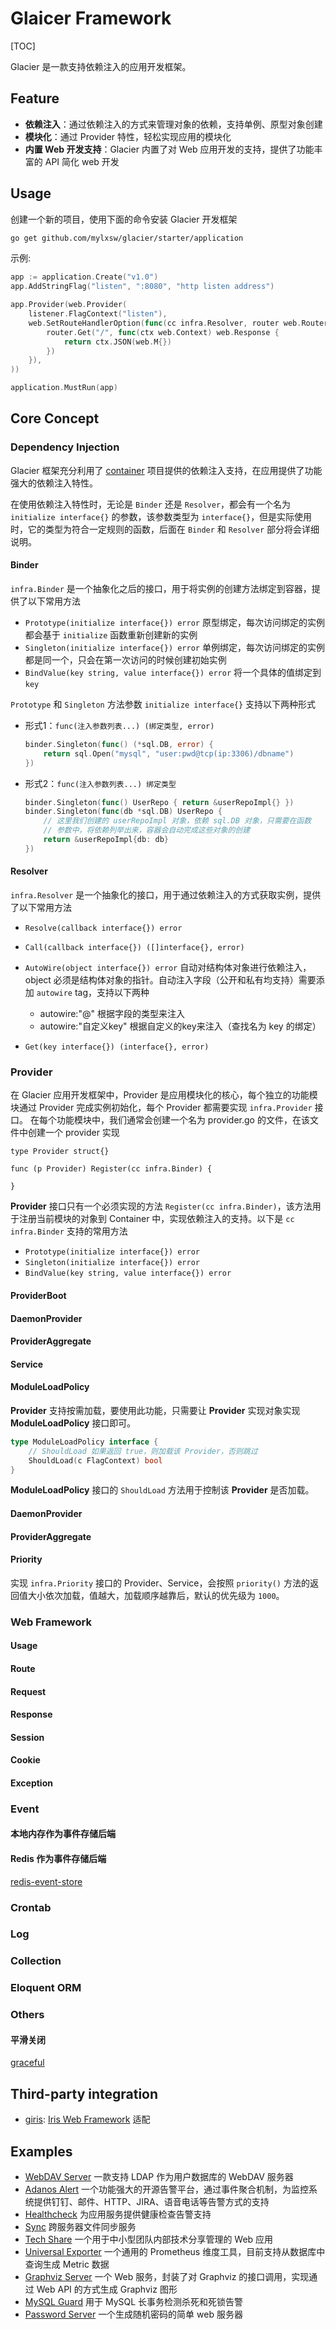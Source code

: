 # Glaicer Framework

[TOC]

Glacier 是一款支持依赖注入的应用开发框架。

## Feature

- **依赖注入**：通过依赖注入的方式来管理对象的依赖，支持单例、原型对象创建
- **模块化**：通过 Provider 特性，轻松实现应用的模块化
- **内置 Web 开发支持**：Glacier 内置了对 Web 应用开发的支持，提供了功能丰富的 API 简化 web 开发

## Usage

创建一个新的项目，使用下面的命令安装 Glacier 开发框架

```bash
go get github.com/mylxsw/glacier/starter/application
```

示例:

```go
app := application.Create("v1.0")
app.AddStringFlag("listen", ":8080", "http listen address")

app.Provider(web.Provider(
	listener.FlagContext("listen"),
	web.SetRouteHandlerOption(func(cc infra.Resolver, router web.Router, mw web.RequestMiddleware) {
		router.Get("/", func(ctx web.Context) web.Response {
			return ctx.JSON(web.M{})
		})
	}),
))

application.MustRun(app)
```

## Core Concept

### Dependency Injection

Glacier 框架充分利用了 [container](https://github.com/mylxsw/container) 项目提供的依赖注入支持，在应用提供了功能强大的依赖注入特性。

在使用依赖注入特性时，无论是 `Binder` 还是 `Resolver`，都会有一个名为 `initialize interface{}` 的参数，该参数类型为 `interface{}`，但是实际使用时，它的类型为符合一定规则的函数，后面在 `Binder` 和 `Resolver` 部分将会详细说明。

#### Binder

`infra.Binder` 是一个抽象化之后的接口，用于将实例的创建方法绑定到容器，提供了以下常用方法

- `Prototype(initialize interface{}) error` 原型绑定，每次访问绑定的实例都会基于 `initialize` 函数重新创建新的实例
- `Singleton(initialize interface{}) error` 单例绑定，每次访问绑定的实例都是同一个，只会在第一次访问的时候创建初始实例
- `BindValue(key string, value interface{}) error` 将一个具体的值绑定到 `key`

`Prototype` 和 `Singleton` 方法参数 `initialize interface{}` 支持以下两种形式

- 形式1：`func(注入参数列表...) (绑定类型, error)`

	```go
	binder.Singleton(func() (*sql.DB, error) {
		return sql.Open("mysql", "user:pwd@tcp(ip:3306)/dbname")
	})
	```

- 形式2：`func(注入参数列表...) 绑定类型`

	```go
	binder.Singleton(func() UserRepo { return &userRepoImpl{} })
	binder.Singleton(func(db *sql.DB) UserRepo { 
		// 这里我们创建的 userRepoImpl 对象，依赖 sql.DB 对象，只需要在函数
		// 参数中，将依赖列举出来，容器会自动完成这些对象的创建
		return &userRepoImpl{db: db} 
	})
	```

#### Resolver

`infra.Resolver` 是一个抽象化的接口，用于通过依赖注入的方式获取实例，提供了以下常用方法

- `Resolve(callback interface{}) error` 
- `Call(callback interface{}) ([]interface{}, error)`
- `AutoWire(object interface{}) error` 自动对结构体对象进行依赖注入，object 必须是结构体对象的指针。自动注入字段（公开和私有均支持）需要添加 `autowire` tag，支持以下两种
	- autowire:"@" 根据字段的类型来注入
	- autowire:"自定义key" 根据自定义的key来注入（查找名为 key 的绑定）

- `Get(key interface{}) (interface{}, error)`


### Provider

在 Glacier 应用开发框架中，Provider 是应用模块化的核心，每个独立的功能模块通过 Provider 完成实例初始化，每个 Provider 都需要实现 `infra.Provider` 接口。 在每个功能模块中，我们通常会创建一个名为 provider.go 的文件，在该文件中创建一个 provider 实现

```
type Provider struct{}

func (p Provider) Register(cc infra.Binder) {
	
}
```

**Provider** 接口只有一个必须实现的方法 `Register(cc infra.Binder)`，该方法用于注册当前模块的对象到 Container 中，实现依赖注入的支持。以下是 `cc infra.Binder` 支持的常用方法

- `Prototype(initialize interface{}) error`
- `Singleton(initialize interface{}) error`
- `BindValue(key string, value interface{}) error`

#### ProviderBoot

#### DaemonProvider

#### ProviderAggregate

#### Service
#### ModuleLoadPolicy 

**Provider** 支持按需加载，要使用此功能，只需要让 **Provider** 实现对象实现 **ModuleLoadPolicy** 接口即可。

```go
type ModuleLoadPolicy interface {
	// ShouldLoad 如果返回 true，则加载该 Provider，否则跳过
	ShouldLoad(c FlagContext) bool
}
```

**ModuleLoadPolicy** 接口的 `ShouldLoad` 方法用于控制该 **Provider** 是否加载。

#### DaemonProvider

#### ProviderAggregate

#### Priority

实现 `infra.Priority` 接口的 Provider、Service，会按照 `priority()` 方法的返回值大小依次加载，值越大，加载顺序越靠后，默认的优先级为 `1000`。

### Web Framework

#### Usage

#### Route

#### Request

#### Response

#### Session

#### Cookie

#### Exception

### Event

#### 本地内存作为事件存储后端

#### Redis 作为事件存储后端

[redis-event-store](https://github.com/mylxsw/redis-event-store)

### Crontab

### Log

### Collection

### Eloquent ORM

### Others

#### 平滑关闭

[graceful](https://github.com/mylxsw/graceful)

## Third-party integration

- [giris](https://github.com/mylxsw/giris): [Iris Web Framework](https://www.iris-go.com/) 适配

## Examples

- [WebDAV Server](https://github.com/mylxsw/webdav-server) 一款支持 LDAP 作为用户数据库的 WebDAV 服务器
- [Adanos Alert](https://github.com/mylxsw/adanos-alert) 一个功能强大的开源告警平台，通过事件聚合机制，为监控系统提供钉钉、邮件、HTTP、JIRA、语音电话等告警方式的支持
- [Healthcheck](https://github.com/mylxsw/healthcheck) 为应用服务提供健康检查告警支持
- [Sync](https://github.com/mylxsw/sync) 跨服务器文件同步服务
- [Tech Share](https://github.com/mylxsw/tech-share) 一个用于中小型团队内部技术分享管理的 Web 应用
- [Universal Exporter](https://github.com/mylxsw/universal-exporter) 一个通用的 Prometheus 维度工具，目前支持从数据库中查询生成 Metric 数据
- [Graphviz Server](https://github.com/mylxsw/graphviz-server) 一个 Web 服务，封装了对 Graphviz 的接口调用，实现通过 Web API 的方式生成 Graphviz 图形
- [MySQL Guard](https://github.com/mylxsw/mysql-guard) 用于 MySQL 长事务检测杀死和死锁告警
- [Password Server](https://github.com/mylxsw/password-server) 一个生成随机密码的简单 web 服务器